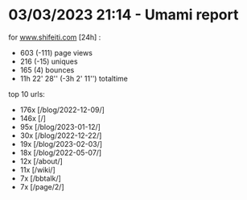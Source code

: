 # 03/03/2023 21:14 - Umami report
for www.shifeiti.com [24h] :

 - 603 (-111) page views
 - 216 (-15) uniques
 - 165 (4) bounces
 - 11h 22' 28'' (-3h 2' 11'') totaltime


top 10 urls:
 - 176x [/blog/2022-12-09/]
 - 146x [/]
 - 95x [/blog/2023-01-12/]
 - 30x [/blog/2022-12-22/]
 - 19x [/blog/2023-02-03/]
 - 18x [/blog/2022-05-07/]
 - 12x [/about/]
 - 11x [/wiki/]
 - 7x [/bbtalk/]
 - 7x [/page/2/]


